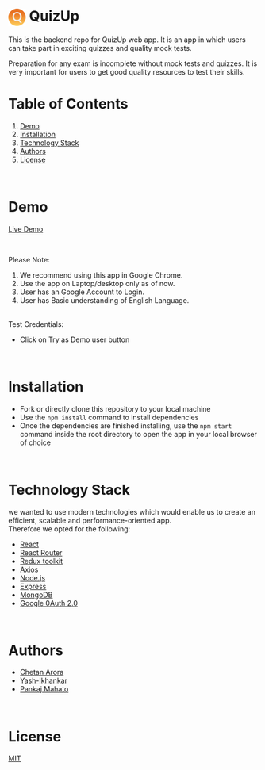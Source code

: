 <!-- ![QuizUp](./quizup-logo-gradient.png)

## QuizUp -->

<h1><img align="center" height="35" src="./images/logo.png"> QuizUp</h1>

This is the backend repo for QuizUp web app.
It is an app in which users can take part in exciting quizzes and quality mock tests.

Preparation for any exam is incomplete without mock tests and quizzes. It is very important for users to get good quality resources to test their skills.

# Table of Contents

1. [Demo](#demo)
2. [Installation](#installation)
3. [Technology Stack](#technology-stack)
4. [Authors](#authors)
5. [License](#license)

<br/>

# Demo

[Live Demo](http://localhost:3000)

<br/>

Please Note:

1. We recommend using this app in Google Chrome.
2. Use the app on Laptop/desktop only as of now.
3. User has an Google Account to Login.
4. User has Basic understanding of English Language.

<br/>
Test Credentials:

- Click on Try as Demo user button

<br/>

# Installation

- Fork or directly clone this repository to your local machine
- Use the `npm install` command to install dependencies
- Once the dependencies are finished installing, use the `npm start` command inside the root directory to open the app in your local browser of choice

<br/>

# Technology Stack

we wanted to use modern technologies which would enable us to create an efficient, scalable and performance-oriented app.
<br/>
Therefore we opted for the following:

- [React](https://reactjs.org/)
- [React Router](https://reactrouter.com/en/main)
- [Redux toolkit](https://redux-toolkit.js.org/)
- [Axios](https://axios-http.com/docs/intro)
- [Node.js](https://nodejs.org/en/)
- [Express](https://expressjs.com/)
- [MongoDB](https://www.mongodb.com/)
- [Google 0Auth 2.0](https://developers.google.com/identity/protocols/oauth2)

<br/>

# Authors

- [Chetan Arora](https://github.com/chaytan5)
- [Yash-Ikhankar](https://github.com/Yash-Ikhankar)
- [Pankaj Mahato](https://github.com/Svmpankaj)

<br/>

# License

[MIT](https://opensource.org/licenses/MIT)
